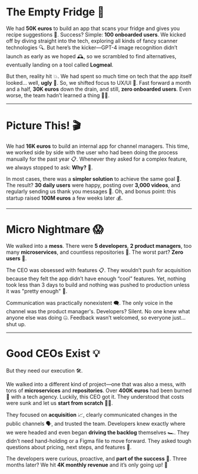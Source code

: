 # The Empty Fridge 🥶

We had **50K euros** to build an app that scans your fridge and gives you recipe suggestions 🍲. Success? Simple: **100 onboarded users**. We kicked off by diving straight into the tech, exploring all kinds of fancy scanner technologies 🔍. But here’s the kicker—GPT-4 image recognition didn’t launch as early as we hoped 🕰️, so we scrambled to find alternatives, eventually landing on a tool called **Logmeal**.

But then, reality hit 💥. We had spent so much time on tech that the app itself looked… well, **ugly** 😬. So, we shifted focus to UX/UI 🎨. Fast forward a month and a half, **30K euros** down the drain, and still, **zero onboarded users**. Even worse, the team hadn’t learned a thing 🤷‍♂️.

---

# Picture This! 🎬

We had **16K euros** to build an internal app for channel managers. This time, we worked side by side with the user who had been doing the process manually for the past year 📋. Whenever they asked for a complex feature, we always stopped to ask: **Why?** 🤔. 

In most cases, there was a **simpler solution** to achieve the same goal 🎯. The result? **30 daily users** were happy, posting over **3,000 videos**, and regularly sending us thank you messages 🙌. Oh, and bonus point: this startup raised **100M euros** a few weeks later 💰.

---

# Micro Nightmare 😱

We walked into a **mess**. There were **5 developers**, **2 product managers**, too many **microservices**, and countless repositories 🧩. The worst part? **Zero users** 🚫. 

The CEO was obsessed with features 📋. They wouldn’t push for acquisition because they felt the app didn’t have enough “cool” features. Yet, nothing took less than 3 days to build and nothing was pushed to production unless it was "pretty enough" 💄. 

Communication was practically nonexistent 🗨️. The only voice in the channel was the product manager's. Developers? Silent. No one knew what anyone else was doing 🤐. Feedback wasn’t welcomed, so everyone just… shut up.

---

# Good CEOs Exist 💡

But they need our execution 🛠️.

We walked into a different kind of project—one that was also a mess, with tons of **microservices** and **repositories**. Over **400K euros** had been burned 💸 with a tech agency. Luckily, this CEO got it. They understood that costs were sunk and let us **start from scratch** 🧑‍💻.

They focused on **acquisition** 📈, clearly communicated changes in the public channels 🗣️, and trusted the team. Developers knew exactly where we were headed and even began **driving the backlog** themselves 🏎️. They didn’t need hand-holding or a Figma file to move forward. They asked tough questions about pricing, next steps, and features 💬. 

The developers were curious, proactive, and **part of the success** 🤝. Three months later? We hit **4K monthly revenue** and it’s only going up! 🚀
